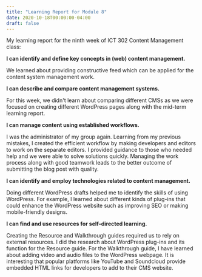 ```yaml
---
title: "Learning Report for Module 8"
date: 2020-10-18T00:00:00-04:00
draft: false
---
```

My learning report for the ninth week of ICT 302 Content Management class:

**I can identify and define key concepts in (web) content management.**

We learned about providing constructive feed which can be applied for the content system management work. 


**I can describe and compare content management systems.**

For this week, we didn't learn about comparing different CMSs as we were focused on creating different WordPress pages along with the mid-term learning report. 


**I can manage content using established workflows.**

I was the administrator of my group again. Learning from my previous mistakes, I created the efficient workflow by making developers and editors to work on the separate editors. I provided guidance to those who needed help and we were able to solve solutions quickly. Managing the work process along with good teamwork leads to the better outcome of submitting the blog post with quality.


**I can identify and employ technologies related to content management.**

Doing different WordPress drafts helped me to identify the skills of using WordPress. For example, I learned about different kinds of plug-ins that could enhance the WordPress website such as improving SEO or making mobile-friendly designs.


**I can find and use resources for self-directed learning.**

Creating the Resource and Walkthrough guides required us to rely on external resources. I did the research about WordPress plug-ins and its function for the Resource guide. For the Walkthrough guide, I have learned about adding video and audio files to the WordPress webpage. It is interesting that popular platforms like YouTube and Soundcloud provide embedded HTML links for developers to add to their CMS website.
